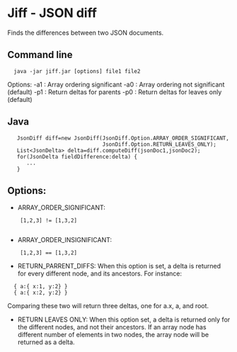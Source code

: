 # Jiff - JSON diff

Finds the differences between two JSON documents.

## Command line

```
  java -jar jiff.jar [options] file1 file2
```

Options:
  -a1 : Array ordering significant
  -a0 : Array ordering not significant (default)
  -p1 : Return deltas for parents
  -p0 : Return deltas for leaves only (default)

## Java

```
   JsonDiff diff=new JsonDiff(JsonDiff.Option.ARRAY_ORDER_SIGNIFICANT,
                              JsonDiff.Option.RETURN_LEAVES_ONLY);
   List<JsonDelta> delta=diff.computeDiff(jsonDoc1,jsonDoc2);
   for(JsonDelta fieldDifference:delta) {
      ...
   }
```

## Options:

 * ARRAY_ORDER_SIGNIFICANT:
```
    [1,2,3] != [1,3,2]
    
```

 * ARRAY_ORDER_INSIGNIFICANT:
```
    [1,2,3] == [1,3,2]
```

 * RETURN_PARRENT_DIFFS: When this option is set, a delta is returned
 for every different node, and its ancestors. For instance:
```
  { a:{ x:1, y:2} }
  { a:{ x:2, y:2} }
```
 Comparing these two will return three deltas, one for a.x, a, and root.

 * RETURN LEAVES ONLY: When this option set, a delta is returned only
   for the different nodes, and not their ancestors. If an array node
   has different number of elements in two nodes, the array node will
   be returned as a delta.
  